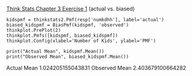 [Think Stats Chapter 3 Exercise 1](http://greenteapress.com/thinkstats2/html/thinkstats2004.html#toc31) (actual vs. biased)

    kidspmf = thinkstats2.Pmf(resp['numkdhh'], label='actual')
    biased_kidspmf = BiasPmf(kidspmf, 'observed')
    thinkplot.PrePlot(2)
    thinkplot.Pmfs([kidspmf, biased_kidspmf])
    thinkplot.Config(xlabel='Number of Kids', ylabel='PMF')

    print("Actual Mean", kidspmf.Mean())
    print("Observed Mean", biased_kidspmf.Mean())

   Actual Mean 1.024205155043831
   Observed Mean 2.403679100664282